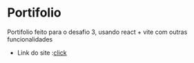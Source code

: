 # Portifolio

Portifolio feito para o desafio 3, usando react + vite com outras funcionalidades

- Link do site :[click](https://portifolionathan.netlify.app/#top)

